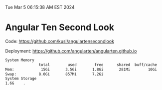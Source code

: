Tue Mar  5 06:15:38 AM EST 2024

# Angular Ten Second Look

Code: https://github.com/kusl/angulartensecondlook

Deployment: https://github.com/angularten/angularten.github.io

```bash
System Memory
               total        used        free      shared  buff/cache   available
Mem:            15Gi       3.5Gi       1.8Gi       281Mi        10Gi        11Gi
Swap:          8.0Gi       857Mi       7.2Gi
System Storage
1.6G	.
```
```bash
